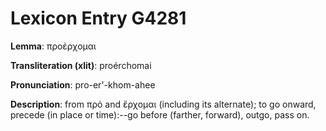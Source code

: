 # Lexicon Entry G4281

**Lemma**: προέρχομαι

**Transliteration (xlit)**: proérchomai

**Pronunciation**: pro-er'-khom-ahee

**Description**:
from πρό and ἔρχομαι (including its alternate); to go onward, precede (in place or time):--go before (farther, forward), outgo, pass on.
